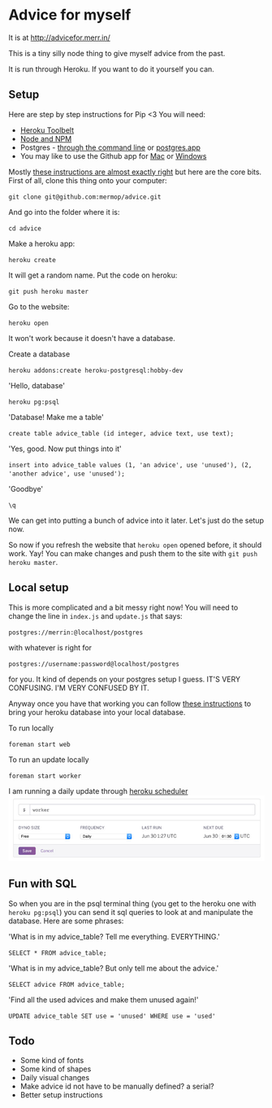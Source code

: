 # Advice for myself
It is at http://advicefor.merr.in/

This is a tiny silly node thing to give myself advice from the past. 

It is run through Heroku. If you want to do it yourself you can.

## Setup
Here are step by step instructions for Pip <3
You will need:

- [Heroku Toolbelt](https://toolbelt.heroku.com/)
- [Node and NPM](https://nodejs.org/download/)
- Postgres - [through the command line](https://wiki.postgresql.org/wiki/Detailed_installation_guides) or [postgres.app](http://postgresapp.com/)
- You may like to use the Github app for [Mac](https://mac.github.com/) or [Windows](https://windows.github.com/)

Mostly [these instructions are almost exactly right](https://devcenter.heroku.com/articles/getting-started-with-nodejs#) but here are the core bits. 
First of all, clone this thing onto your computer:

`git clone git@github.com:mermop/advice.git`

And go into the folder where it is:

`cd advice`

Make a heroku app:

`heroku create`

It will get a random name.
Put the code on heroku:

`git push heroku master`

Go to the website:

`heroku open`

It won't work because it doesn't have a database.

Create a database

`heroku addons:create heroku-postgresql:hobby-dev`

'Hello, database'

`heroku pg:psql`

'Database! Make me a table'

`create table advice_table (id integer, advice text, use text);` 

'Yes, good. Now put things into it'

`insert into advice_table values (1, 'an advice', use 'unused'), (2, 'another advice', use 'unused');`

'Goodbye'

`\q`

We can get into putting a bunch of advice into it later. Let's just do the setup now.

So now if you refresh the website that `heroku open` opened before, it should work. Yay! You can make changes and push them to the site with `git push heroku master`.

## Local setup

This is more complicated and a bit messy right now! You will need to change the line in `index.js` and `update.js` that says:

`postgres://merrin:@localhost/postgres`

with whatever is right for

`postgres://username:password@localhost/postgres`

for you. It kind of depends on your postgres setup I guess. IT'S VERY CONFUSING. I'M VERY CONFUSED BY IT. 

Anyway once you have that working you can follow [these instructions](https://devcenter.heroku.com/articles/heroku-postgres-import-export) to bring your heroku database into your local database. 

To run locally

`foreman start web`

To run an update locally

`foreman start worker`

I am running a daily update through [heroku scheduler](https://scheduler.heroku.com/dashboard)
![scheduler](readme-screenshots/scheduler.jpg)

## Fun with SQL

So when you are in the psql terminal thing (you get to the heroku one with `heroku pg:psql`) you can send it sql queries to look at and manipulate the database. Here are some phrases:

'What is in my advice_table? Tell me everything. EVERYTHING.'

`SELECT * FROM advice_table;`

'What is in my advice_table? But only tell me about the advice.'

`SELECT advice FROM advice_table;`

'Find all the used advices and make them unused again!'

`UPDATE advice_table SET use = 'unused' WHERE use = 'used'`

## Todo
- Some kind of fonts
- Some kind of shapes
- Daily visual changes
- Make advice id not have to be manually defined? a serial?
- Better setup instructions
